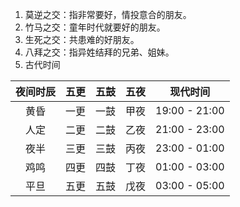 1. 莫逆之交：指非常要好，情投意合的朋友。
2. 竹马之交：童年时代就要好的朋友。
3. 生死之交：共患难的好朋友。
4. 八拜之交：指异姓结拜的兄弟、姐妹。
5. 古代时间

| 夜间时辰 | 五更  | 五鼓  | 五夜  |   现代时间    |
| :------: | :---: | :---: | :---: | :-----------: |
|   黄昏   | 一更  | 一鼓  | 甲夜  | 19:00 - 21:00 |
|   人定   | 二更  | 二鼓  | 乙夜  | 21:00 - 23:00 |
|   夜半   | 三更  | 三鼓  | 丙夜  | 23:00 - 01:00 |
|   鸡鸣   | 四更  | 四鼓  | 丁夜  | 01:00 - 03:00 |
|   平旦   | 五更  | 五鼓  | 戊夜  | 03:00 - 05:00 |
